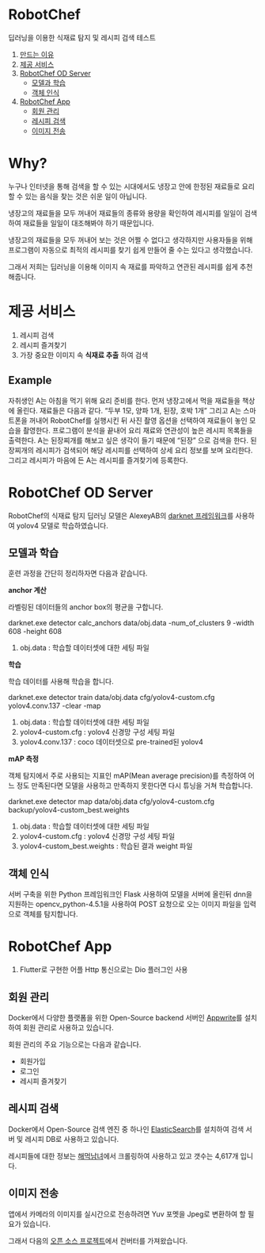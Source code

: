 RobotChef
==============================

딥러닝을 이용한 식재료 탐지 및 레시피 검색 테스트

1. [만드는 이유](#Why?)
2. [제공 서비스](#제공-서비스)
3. [RobotChef OD Server](#RobotChef-OD-Server)
    * [모델과 학습](#모델과-학습)
    * [객체 인식](#객체-인식)
4. [RobotChef App](#RobotChef-App)
    * [회원 관리](#회원-관리)
    * [레시피 검색](#레시피-검색)
    * [이미지 전송](#이미지-전송)

# Why?
누구나 인터넷을 통해 검색을 할 수 있는 시대에서도 냉장고 안에 한정된 재료들로 요리할 수 있는 음식을 찾는 것은 쉬운 일이 아닙니다.
 
냉장고의 재료들을 모두 꺼내어 재료들의 종류와 용량을 확인하여 레시피를 일일이 검색하여 재료들을 일일이 대조해봐야 하기 때문입니다.

냉장고의 재료들을 모두 꺼내어 보는 것은 어쩔 수 없다고 생각하지만 사용자들을 위해 프로그램이 자동으로 최적의 레시피를 찾기 쉽게 만들어 줄 수는 있다고 생각했습니다.
 
그래서 저희는 딥러닝을 이용해 이미지 속 재료를 파악하고 연관된 레시피를 쉽게 추천해줍니다.

# 제공 서비스
1. 레시피 검색
2. 레시피 즐겨찾기
3. 가장 중요한 이미지 속 **식재료 추출** 하여 검색

## Example

자취생인 A는 아침을 먹기 위해 요리 준비를 한다. 먼저 냉장고에서 먹을 재료들을 책상에 올린다. 재료들은 다음과 같다. “두부 1모, 양파 1개, 된장, 호박 1개” 그리고 A는 스마트폰을 꺼내어 RobotChef를 실행시킨 뒤 사진 촬영 옵션을 선택하여 재료들이 놓인 모습을 촬영한다. 프로그램이 분석을 끝내어 요리 재료와 연관성이 높은 레시피 목록들을 출력한다. A는 된장찌개를 해보고 싶은 생각이 들기 때문에 “된장” 으로 검색을 한다. 된장찌개의 레시피가 검색되어 해당 레시피를 선택하여 상세 요리 정보를 보며 요리한다. 그리고 레시피가 마음에 든 A는 레시피를 즐겨찾기에 등록한다.

# RobotChef OD Server

RobotChef의 식재료 탐지 딥러닝 모델은 AlexeyAB의 [darknet 프레임워크](https://github.com/AlexeyAB/darknet)를 사용하여 yolov4 모델로 학습하였습니다.

## 모델과 학습

훈련 과정을 간단히 정리하자면 다음과 같습니다.

**anchor 계산**

라벨링된 데이터들의 anchor box의 평균을 구합니다.

darknet.exe detector calc_anchors data/obj.data -num_of_clusters 9 -width 608 -height 608

1. obj.data : 학습할 데이터셋에 대한 세팅 파일

**학습**

학습 데이터를 사용해 학습을 합니다.

darknet.exe detector train data/obj.data cfg/yolov4-custom.cfg yolov4.conv.137 -clear -map

1. obj.data : 학습할 데이터셋에 대한 세팅 파일
2. yolov4-custom.cfg : yolov4 신경망 구성 세팅 파일
3. yolov4.conv.137 : coco 데이터셋으로 pre-trained된 yolov4

**mAP 측정**

객체 탐지에서 주로 사용되는 지표인 mAP(Mean average precision)를 측정하여 어느 정도 만족된다면 모델을 사용하고 만족하지 못한다면 다시 튜닝을 거쳐 학습합니다.

darknet.exe detector map data/obj.data cfg/yolov4-custom.cfg backup/yolov4-custom_best.weights

1. obj.data : 학습할 데이터셋에 대한 세팅 파일
2. yolov4-custom.cfg : yolov4 신경망 구성 세팅 파일
3. yolov4-custom_best.weights : 학습된 결과 weight 파일

## 객체 인식
서버 구축을 위한 Python 프레임워크인 Flask 사용하여 모델을 서버에 올린뒤 dnn을 지원하는 opencv_python-4.5.1을 사용하여 POST 요청으로 오는 이미지 파일을 입력으로 객체를 탐지합니다.

# RobotChef App
1. Flutter로 구현한 어플 Http 통신으로는 Dio 플러그인 사용

## 회원 관리
Docker에서 다양한 플랫폼을 위한 Open-Source backend 서버인 [Appwrite](https://github.com/appwrite/appwrite)를 설치하여 회원 관리로 사용하고 있습니다.

회원 관리의 주요 기능으로는 다음과 같습니다.

* 회원가입
* 로그인
* 레시피 즐겨찾기

## 레시피 검색
Docker에서 Open-Source 검색 엔진 중 하나인 [ElasticSearch](https://github.com/elastic/elasticsearch)를 설치하여 검색 서버 및 레시피 DB로 사용하고 있습니다.

레시피들에 대한 정보는 [해먹남녀](https://haemukja.com/)에서 크롤링하여 사용하고 있고 갯수는 4,617개 입니다.

## 이미지 전송
앱에서 카메라의 이미지를 실시간으로 전송하려면 Yuv 포멧을 Jpeg로 변환하여 할 필요가 있습니다. 

그래서 다음의 [오픈 소스 프로젝트](https://github.com/tomerblecher/YUV_2_RGB)에서 컨버터를 가져왔습니다.
